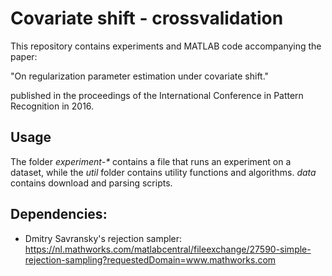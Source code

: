 # Covariate shift - crossvalidation

This repository contains experiments and MATLAB code accompanying the paper:

"On regularization parameter estimation under covariate shift."

published in the proceedings of the International Conference in Pattern Recognition in 2016.

## Usage

The folder _experiment-*_ contains a file that runs an experiment on a dataset, while the _util_ folder contains utility functions and algorithms. _data_ contains download and parsing scripts.

## Dependencies:

- Dmitry Savransky's rejection sampler: https://nl.mathworks.com/matlabcentral/fileexchange/27590-simple-rejection-sampling?requestedDomain=www.mathworks.com
